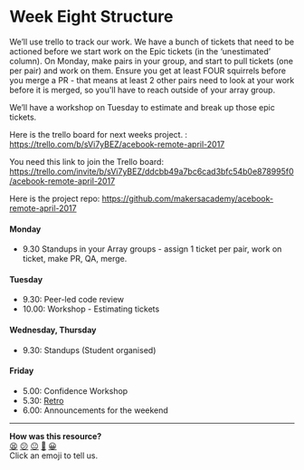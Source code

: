 # Week Eight Structure

We’ll use trello to track our work. We have a bunch of tickets that need to be actioned before we start work on the Epic tickets (in the ‘unestimated’ column). On Monday, make pairs in your group, and start to pull tickets (one per pair) and work on them. Ensure you get at least FOUR squirrels before you merge a PR - that means at least 2 other pairs need to look at your work before it is merged, so you'll have to reach outside of your array group.

We’ll have a workshop on Tuesday to estimate and break up those epic tickets.

Here is the trello board for next weeks project. : <https://trello.com/b/sVi7yBEZ/acebook-remote-april-2017>

You need this link to join the Trello board: <https://trello.com/invite/b/sVi7yBEZ/ddcbb49a7bc6cad3bfc54b0e878995f0/acebook-remote-april-2017>

Here is the project repo: <https://github.com/makersacademy/acebook-remote-april-2017>

#### Monday

- 9.30 Standups in your Array groups - assign 1 ticket per pair, work on ticket, make PR, QA, merge.

#### Tuesday

- 9.30: Peer-led code review
- 10.00: Workshop - Estimating tickets

#### Wednesday, Thursday

- 9.30: Standups (Student organised)

#### Friday

- 5.00: Confidence Workshop
- 5.30: [Retro](https://github.com/makersacademy/course/blob/master/pills/student_retrospective.md)
- 6.00: Announcements for the weekend

<!-- BEGIN GENERATED SECTION DO NOT EDIT -->

---

**How was this resource?**  
[😫](https://airtable.com/shrUJ3t7KLMqVRFKR?prefill_Repository=course&prefill_File=sequence/remote/week08.md&prefill_Sentiment=😫) [😕](https://airtable.com/shrUJ3t7KLMqVRFKR?prefill_Repository=course&prefill_File=sequence/remote/week08.md&prefill_Sentiment=😕) [😐](https://airtable.com/shrUJ3t7KLMqVRFKR?prefill_Repository=course&prefill_File=sequence/remote/week08.md&prefill_Sentiment=😐) [🙂](https://airtable.com/shrUJ3t7KLMqVRFKR?prefill_Repository=course&prefill_File=sequence/remote/week08.md&prefill_Sentiment=🙂) [😀](https://airtable.com/shrUJ3t7KLMqVRFKR?prefill_Repository=course&prefill_File=sequence/remote/week08.md&prefill_Sentiment=😀)  
Click an emoji to tell us.

<!-- END GENERATED SECTION DO NOT EDIT -->
